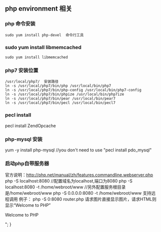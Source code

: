 ## php environment 相关

### php 命令安装
    sudo yum install php-devel  命令行工具

### sudo yum install libmemcached
    sudo yum install libmemcached

### php7 安装位置
    /usr/local/php7/  安装路径
    ln -s /usr/local/php7/bin/php /usr/local/bin/php7
    ln -s /usr/local/php7/bin/php-config /usr/local/bin/php7-config
    ln -s /usr/local/php7/bin/phpize /usr/local/bin/php7ize
    ln -s /usr/local/php7/bin/pear /usr/local/bin/pear7
    ln -s /usr/local/php7/bin/pecl /usr/local/bin/pecl7

### pecl install
pecl install ZendOpcache

### php-mysql 安装
yum -y install php-mysql  //you don't need to use "pecl install pdo_mysql"

### 启动php自带服务器
官方说明：http://php.net/manual/zh/features.commandline.webserver.php
php -S localhost:8080 //配置域名为localhost,端口为8080
php -S localhost:8080 -t /home/webroot/www //另外配置服务根目录是/home/webroot/www
php -S 0.0.0.0:8080 -t /home/webroot/www 支持远程调用
例子：
php -S 0:8080 router.php
请求图片直接显示图片，请求HTML则显示“Welcome to PHP”
<?php
// router.php
if (preg_match('/\.(?:png|jpg|jpeg|gif)$/', $_SERVER["REQUEST_URI"]))
    return false;    // 直接返回请求的文件
else { 
    echo "<p>Welcome to PHP</p>";
}

